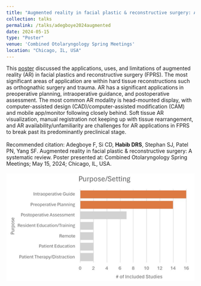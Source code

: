```yaml
---	
title: "Augmented reality in facial plastic & reconstructive surgery: A systematic review"	
collection: talks	
permalink: /talks/adegboye2024augmented
date: 2024-05-15
type: "Poster"
venue: 'Combined Otolaryngology Spring Meetings'
location: "Chicago, IL, USA"
---	
```

This [poster](https://danielrshabib.github.io/files/adegboye2024augmented-poster.pdf) discussed the applications, uses, and limitations of augmented reality (AR) in facial plastics and reconstructive surgery (FPRS). The most significant areas of application are within hard tissue reconstructions such as orthognathic surgery and trauma. AR has a significant applications in preoperative planning, intraoperative guidance, and postoperative assessment. The most common AR modality is head-mounted display, with computer-assisted design (CAD)/computer-assisted modification (CAM) and mobile app/monitor following closely behind.​ Soft tissue AR visualization, manual registration not keeping up with tissue rearrangement, and AR availability/unfamiliarity are challenges for AR applications in FPRS to break past its predominantly preclinical stage.​
<br><br>
Recommended citation: Adegboye F, Si CD, **Habib DRS**, Stephan SJ, Patel PN, Yang SF. Augmented reality in facial plastic & reconstructive surgery: A systematic review. Poster presented at: Combined Otolaryngology Spring Meetings; May 15, 2024; Chicago, IL, USA. 
<br><br>
![Bar graph of purpose/setting on y-axis and number of included studies on x-axis with two orange bars depicting the most common purposes of intraoperative guide and preoperative planning](../images/adegboye2024augmented.png)
